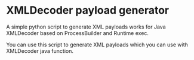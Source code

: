 # XMLDecoder payload generator
A simple python script to generate XML payloads works for Java XMLDecoder based on ProcessBuilder and Runtime exec.

You can use this script to generate XML payloads which you can use with XMLDecoder java function.


